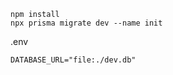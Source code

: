 ```text
npm install
npx prisma migrate dev --name init

```

.env

```env
DATABASE_URL="file:./dev.db"
```
